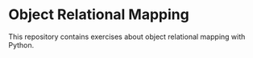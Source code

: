 # Object Relational Mapping

This repository contains exercises about object relational mapping with Python.